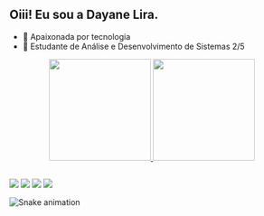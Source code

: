 ## Oiii! Eu sou a Dayane Lira.

- 🔭 Apaixonada por tecnologia
- 🌱 Estudante de Análise e Desenvolvimento de Sistemas 2/5
 
 <div align="center">
  <a href="https://github.com/dayanelira">
  <img height="180em" src="https://github-readme-stats.vercel.app/api?username=dayanelira&show_icons=true&theme=cobalt&include_all_commits=true&count_private=true"/>
  <img height="180em" src="https://github-readme-stats.vercel.app/api/top-langs/?username=dayanelira&layout=compact&langs_count=7&theme=cobalt"/>
</div>

  ##
<div> 
  <a href="https://www.youtube.com/channel/UCwF7N5imVjn1x76BEipkkhg" target="_blank"><img src="https://img.shields.io/badge/YouTube-FF0000?style=for-the-badge&logo=youtube&logoColor=white" target="_blank"></a>
 <a href="https://discord.gg/Nuv5NPDCVF" target="_blank"><img src="https://img.shields.io/badge/Discord-7289DA?style=for-the-badge&logo=discord&logoColor=white" target="_blank"></a> 
  <a href = "mailto:dayanexlira@gmail.com"><img src="https://img.shields.io/badge/-Gmail-%23333?style=for-the-badge&logo=gmail&logoColor=white" target="_blank"></a>
  <a href="https://www.linkedin.com/in/dayanexlira/" target="_blank"><img src="https://img.shields.io/badge/-LinkedIn-%230077B5?style=for-the-badge&logo=linkedin&logoColor=white" target="_blank"></a> 
  
</div>
  
<!---
dayanelira/dayanelira is a ✨ special ✨ repository because its `README.md` (this file) appears on your GitHub profile.
You can click the Preview link to take a look at your changes.
--->

![Snake animation](https://github.com/dayanelira/dayanelira/blob/output/github-contribution-grid-snake.svg)
